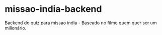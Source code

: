 # missao-india-backend
Backend do quiz para missao india - Baseado no filme quem quer ser um milionário.
